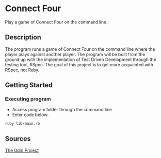 # Connect Four

Play a game of Connect Four on the command line.

## Description

The program runs a game of Connect Four on the command line where the player plays against another player. The program will be built from the ground up with the implementation of Test Driven Development through the testing tool, RSpec. The goal of this project is to get more acquainted with RSpec, not Ruby.

## Getting Started

### Executing program

* Access program folder through the command line
* Enter code below:
```
ruby lib/main.rb
```

## Sources

[The Odin Project](https://www.theodinproject.com/)
